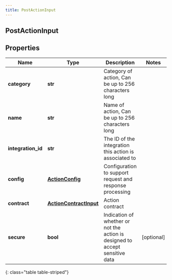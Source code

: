 ```yaml
---
title: PostActionInput
---
```

## PostActionInput

## Properties

|Name | Type | Description | Notes|
|------------ | ------------- | ------------- | -------------|
| **category** | **str** | Category of action, Can be up to 256 characters long | |
| **name** | **str** | Name of action, Can be up to 256 characters long | |
| **integration_id** | **str** | The ID of the integration this action is associated to | |
| **config** | [**ActionConfig**](ActionConfig.html) | Configuration to support request and response processing | |
| **contract** | [**ActionContractInput**](ActionContractInput.html) | Action contract | |
| **secure** | **bool** | Indication of whether or not the action is designed to accept sensitive data | [optional] |
{: class="table table-striped"}


